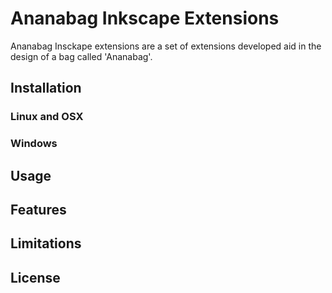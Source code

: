 Ananabag Inkscape Extensions
============================

Ananabag Insckape extensions are a set of extensions developed aid in the design
of a bag called 'Ananabag'. 

## Installation

### Linux and OSX

### Windows

## Usage


## Features


## Limitations


## License
